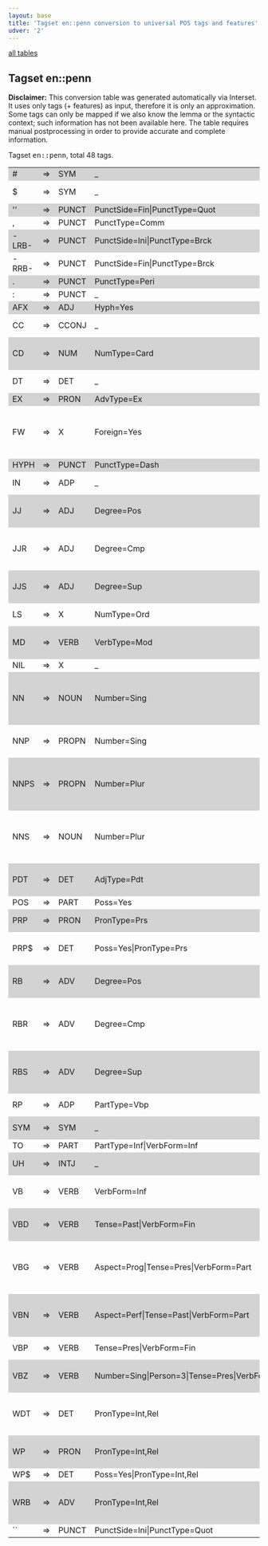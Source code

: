 ```yaml
---
layout: base
title: 'Tagset en::penn conversion to universal POS tags and features'
udver: '2'
---
```


<a href="index.html">all tables</a>

## Tagset en::penn

**Disclaimer:**
This conversion table was generated automatically via Interset.
It uses only tags (+ features) as input, therefore it is only an approximation.
Some tags can only be mapped if we also know the lemma or the syntactic context; such information has not been available here.
The table requires manual postprocessing in order to provide accurate and complete information.

Tagset <tt>en::penn</tt>, total 48 tags.

<table>
  <tr style="background:lightgray"><td>#</td><td>=&gt;</td><td>SYM</td><td>_</td><td><em>#</em></td></tr>
  <tr><td>$</td><td>=&gt;</td><td>SYM</td><td>_</td><td><em>$, C$, US$, A$, HK$</em></td></tr>
  <tr style="background:lightgray"><td>''</td><td>=&gt;</td><td>PUNCT</td><td>PunctSide=Fin|PunctType=Quot</td><td><em>'', '</em></td></tr>
  <tr><td>,</td><td>=&gt;</td><td>PUNCT</td><td>PunctType=Comm</td><td><em>,, 2, an</em></td></tr>
  <tr style="background:lightgray"><td>-LRB-</td><td>=&gt;</td><td>PUNCT</td><td>PunctSide=Ini|PunctType=Brck</td><td><em></em></td></tr>
  <tr><td>-RRB-</td><td>=&gt;</td><td>PUNCT</td><td>PunctSide=Fin|PunctType=Brck</td><td><em></em></td></tr>
  <tr style="background:lightgray"><td>.</td><td>=&gt;</td><td>PUNCT</td><td>PunctType=Peri</td><td><em>., ?, !</em></td></tr>
  <tr><td>:</td><td>=&gt;</td><td>PUNCT</td><td>_</td><td><em>--, :, ;, ..., -</em></td></tr>
  <tr style="background:lightgray"><td>AFX</td><td>=&gt;</td><td>ADJ</td><td>Hyph=Yes</td><td><em></em></td></tr>
  <tr><td>CC</td><td>=&gt;</td><td>CCONJ</td><td>_</td><td><em>and, or, but, &amp;, nor</em></td></tr>
  <tr style="background:lightgray"><td>CD</td><td>=&gt;</td><td>NUM</td><td>NumType=Card</td><td><em>million, billion, one, two, three</em></td></tr>
  <tr><td>DT</td><td>=&gt;</td><td>DET</td><td>_</td><td><em>the, a, an, this, some</em></td></tr>
  <tr style="background:lightgray"><td>EX</td><td>=&gt;</td><td>PRON</td><td>AdvType=Ex</td><td><em>there</em></td></tr>
  <tr><td>FW</td><td>=&gt;</td><td>X</td><td>Foreign=Yes</td><td><em>de, perestroika, glasnost, vs., naczelnik</em></td></tr>
  <tr style="background:lightgray"><td>HYPH</td><td>=&gt;</td><td>PUNCT</td><td>PunctType=Dash</td><td><em></em></td></tr>
  <tr><td>IN</td><td>=&gt;</td><td>ADP</td><td>_</td><td><em>of, in, for, on, that</em></td></tr>
  <tr style="background:lightgray"><td>JJ</td><td>=&gt;</td><td>ADJ</td><td>Degree=Pos</td><td><em>new, other, last, such, first</em></td></tr>
  <tr><td>JJR</td><td>=&gt;</td><td>ADJ</td><td>Degree=Cmp</td><td><em>more, higher, lower, less, better</em></td></tr>
  <tr style="background:lightgray"><td>JJS</td><td>=&gt;</td><td>ADJ</td><td>Degree=Sup</td><td><em>most, least, largest, latest, best</em></td></tr>
  <tr><td>LS</td><td>=&gt;</td><td>X</td><td>NumType=Ord</td><td><em>3, 2, 1, 4, First</em></td></tr>
  <tr style="background:lightgray"><td>MD</td><td>=&gt;</td><td>VERB</td><td>VerbType=Mod</td><td><em>will, would, could, can, may</em></td></tr>
  <tr><td>NIL</td><td>=&gt;</td><td>X</td><td>_</td><td><em>), }</em></td></tr>
  <tr style="background:lightgray"><td>NN</td><td>=&gt;</td><td>NOUN</td><td>Number=Sing</td><td><em>%, company, year, market, share</em></td></tr>
  <tr><td>NNP</td><td>=&gt;</td><td>PROPN</td><td>Number=Sing</td><td><em>Mr., U.S., Corp., New, Inc.</em></td></tr>
  <tr style="background:lightgray"><td>NNPS</td><td>=&gt;</td><td>PROPN</td><td>Number=Plur</td><td><em>Securities, Democrats, Americans, Brothers, Airlines</em></td></tr>
  <tr><td>NNS</td><td>=&gt;</td><td>NOUN</td><td>Number=Plur</td><td><em>years, shares, sales, companies, prices</em></td></tr>
  <tr style="background:lightgray"><td>PDT</td><td>=&gt;</td><td>DET</td><td>AdjType=Pdt</td><td><em>all, such, half, both, nary</em></td></tr>
  <tr><td>POS</td><td>=&gt;</td><td>PART</td><td>Poss=Yes</td><td><em>'s, '</em></td></tr>
  <tr style="background:lightgray"><td>PRP</td><td>=&gt;</td><td>PRON</td><td>PronType=Prs</td><td><em>it, he, they, I, we</em></td></tr>
  <tr><td>PRP$</td><td>=&gt;</td><td>DET</td><td>Poss=Yes|PronType=Prs</td><td><em>its, his, their, our, her</em></td></tr>
  <tr style="background:lightgray"><td>RB</td><td>=&gt;</td><td>ADV</td><td>Degree=Pos</td><td><em>n't, not, also, only, as</em></td></tr>
  <tr><td>RBR</td><td>=&gt;</td><td>ADV</td><td>Degree=Cmp</td><td><em>more, earlier, less, higher, further</em></td></tr>
  <tr style="background:lightgray"><td>RBS</td><td>=&gt;</td><td>ADV</td><td>Degree=Sup</td><td><em>most, best, least, hardest, Worst</em></td></tr>
  <tr><td>RP</td><td>=&gt;</td><td>ADP</td><td>PartType=Vbp</td><td><em>up, out, off, down, in</em></td></tr>
  <tr style="background:lightgray"><td>SYM</td><td>=&gt;</td><td>SYM</td><td>_</td><td><em>a, c, \*, \*\*, b</em></td></tr>
  <tr><td>TO</td><td>=&gt;</td><td>PART</td><td>PartType=Inf|VerbForm=Inf</td><td><em>to, na</em></td></tr>
  <tr style="background:lightgray"><td>UH</td><td>=&gt;</td><td>INTJ</td><td>_</td><td><em>yes, well, no, OK, oh</em></td></tr>
  <tr><td>VB</td><td>=&gt;</td><td>VERB</td><td>VerbForm=Inf</td><td><em>be, have, make, buy, get</em></td></tr>
  <tr style="background:lightgray"><td>VBD</td><td>=&gt;</td><td>VERB</td><td>Tense=Past|VerbForm=Fin</td><td><em>said, was, were, had, did</em></td></tr>
  <tr><td>VBG</td><td>=&gt;</td><td>VERB</td><td>Aspect=Prog|Tense=Pres|VerbForm=Part</td><td><em>including, being, according, going, making</em></td></tr>
  <tr style="background:lightgray"><td>VBN</td><td>=&gt;</td><td>VERB</td><td>Aspect=Perf|Tense=Past|VerbForm=Part</td><td><em>been, expected, made, based, sold</em></td></tr>
  <tr><td>VBP</td><td>=&gt;</td><td>VERB</td><td>Tense=Pres|VerbForm=Fin</td><td><em>are, have, do, say, 're</em></td></tr>
  <tr style="background:lightgray"><td>VBZ</td><td>=&gt;</td><td>VERB</td><td>Number=Sing|Person=3|Tense=Pres|VerbForm=Fin</td><td><em>is, has, says, 's, does</em></td></tr>
  <tr><td>WDT</td><td>=&gt;</td><td>DET</td><td>PronType=Int,Rel</td><td><em>which, that, what, whatever, .what</em></td></tr>
  <tr style="background:lightgray"><td>WP</td><td>=&gt;</td><td>PRON</td><td>PronType=Int,Rel</td><td><em>who, what, whom, whoever</em></td></tr>
  <tr><td>WP$</td><td>=&gt;</td><td>DET</td><td>Poss=Yes|PronType=Int,Rel</td><td><em>whose</em></td></tr>
  <tr style="background:lightgray"><td>WRB</td><td>=&gt;</td><td>ADV</td><td>PronType=Int,Rel</td><td><em>when, how, where, why, whenever</em></td></tr>
  <tr><td>``</td><td>=&gt;</td><td>PUNCT</td><td>PunctSide=Ini|PunctType=Quot</td><td><em>``, `, non-``</em></td></tr>
</table>
